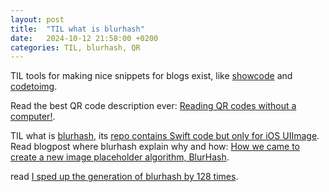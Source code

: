 ```yaml
---
layout: post
title:  "TIL what is blurhash"
date:   2024-10-12 21:58:00 +0200
categories: TIL, blurhash, QR
---
```

TIL tools for making nice snippets for blogs exist, like [showcode](https://showcode.app) and [codetoimg](https://codetoimg.com).

Read the best QR code description ever: [Reading QR codes without a computer!](https://qr.blinry.org).

TIL what is [blurhash](https://blurha.sh), its [repo contains Swift code but only for iOS UIImage](https://github.com/woltapp/blurhash/tree/master/Swift). Read blogpost where blurhash explain why and how: [How we came to create a new image placeholder algorithm, BlurHash](https://careers.wolt.com/en/blog/tech/how-we-came-to-create-a-new-image-placeholder-algorithm-blurhash).

read [I sped up the generation of blurhash by 128 times](https://habr.com/ru/articles/850114/).
